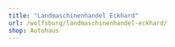 ```yaml
---
title: "Landmaschinenhandel Eckhard"
url: /wolfsburg/landmaschinenhandel-eckhard/
shop: Autohaus
---
```

